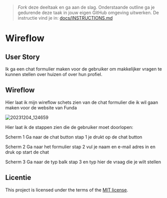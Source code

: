 > _Fork_ deze deeltaak en ga aan de slag. 
Onderstaande outline ga je gedurende deze taak in jouw eigen GitHub omgeving uitwerken. 
De instructie vind je in: [docs/INSTRUCTIONS.md](docs/INSTRUCTIONS.md)


# Wireflow
<!-- Geef je opdracht een titel en schrijf in één zin wat het is -->

## User Story
<!-- Er is een User Story geschreven van de interactie -->

Ik ga een chat formulier maken voor de gebruiker om makkelijker vragen te kunnen stellen over huizen of over hun profiel.


## Wireflow
<!-- Toon de wireflow -->

Hier laat ik mijn wireflow schets zien van de chat formulier die ik wil gaan maken voor de website van Funda

![20231204_124659](https://github.com/Akikosophia/fix-the-flow-wireflow/assets/144008863/78c69829-6de8-488f-a64b-7a6b63809b40)


Hier laat ik de stappen zien die de gebruiker moet doorlopen:

Scherm 1 Ga naar de chat button 
stap 1 je drukt op de chat button

Scherm 2 Ga naar het formulier 
stap 2 vul je naam en e-mail adres in en druk op start de chat

Scherm 3 Ga naar de typ balk 
stap 3 en typ hier de vraag die je wilt stellen


## Licentie

This project is licensed under the terms of the [MIT license](./LICENSE).
